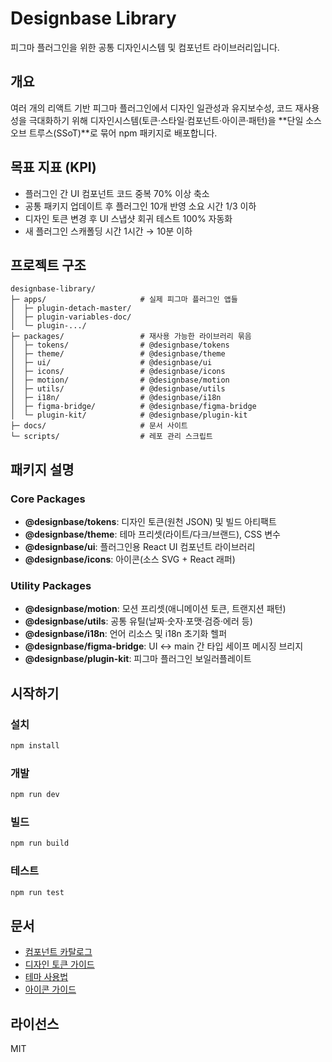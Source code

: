 # Designbase Library

피그마 플러그인을 위한 공통 디자인시스템 및 컴포넌트 라이브러리입니다.

## 개요

여러 개의 리액트 기반 피그마 플러그인에서 디자인 일관성과 유지보수성, 코드 재사용성을 극대화하기 위해 디자인시스템(토큰·스타일·컴포넌트·아이콘·패턴)을 **단일 소스 오브 트루스(SSoT)**로 묶어 npm 패키지로 배포합니다.

## 목표 지표 (KPI)

- 플러그인 간 UI 컴포넌트 코드 중복 70% 이상 축소
- 공통 패키지 업데이트 후 플러그인 10개 반영 소요 시간 1/3 이하
- 디자인 토큰 변경 후 UI 스냅샷 회귀 테스트 100% 자동화
- 새 플러그인 스캐폴딩 시간 1시간 → 10분 이하

## 프로젝트 구조

```
designbase-library/
├─ apps/                     # 실제 피그마 플러그인 앱들
│  ├─ plugin-detach-master/
│  ├─ plugin-variables-doc/
│  └─ plugin-.../
├─ packages/                 # 재사용 가능한 라이브러리 묶음
│  ├─ tokens/                # @designbase/tokens
│  ├─ theme/                 # @designbase/theme
│  ├─ ui/                    # @designbase/ui
│  ├─ icons/                 # @designbase/icons
│  ├─ motion/                # @designbase/motion
│  ├─ utils/                 # @designbase/utils
│  ├─ i18n/                  # @designbase/i18n
│  ├─ figma-bridge/          # @designbase/figma-bridge
│  └─ plugin-kit/            # @designbase/plugin-kit
├─ docs/                     # 문서 사이트
└─ scripts/                  # 레포 관리 스크립트
```

## 패키지 설명

### Core Packages

- **@designbase/tokens**: 디자인 토큰(원천 JSON) 및 빌드 아티팩트
- **@designbase/theme**: 테마 프리셋(라이트/다크/브랜드), CSS 변수
- **@designbase/ui**: 플러그인용 React UI 컴포넌트 라이브러리
- **@designbase/icons**: 아이콘(소스 SVG + React 래퍼)

### Utility Packages

- **@designbase/motion**: 모션 프리셋(애니메이션 토큰, 트랜지션 패턴)
- **@designbase/utils**: 공통 유틸(날짜·숫자·포맷·검증·에러 등)
- **@designbase/i18n**: 언어 리소스 및 i18n 초기화 헬퍼
- **@designbase/figma-bridge**: UI <-> main 간 타입 세이프 메시징 브리지
- **@designbase/plugin-kit**: 피그마 플러그인 보일러플레이트

## 시작하기

### 설치

```bash
npm install
```

### 개발

```bash
npm run dev
```

### 빌드

```bash
npm run build
```

### 테스트

```bash
npm run test
```

## 문서

- [컴포넌트 카탈로그](./docs/components)
- [디자인 토큰 가이드](./docs/tokens)
- [테마 사용법](./docs/theme)
- [아이콘 가이드](./docs/icons)

## 라이선스

MIT
